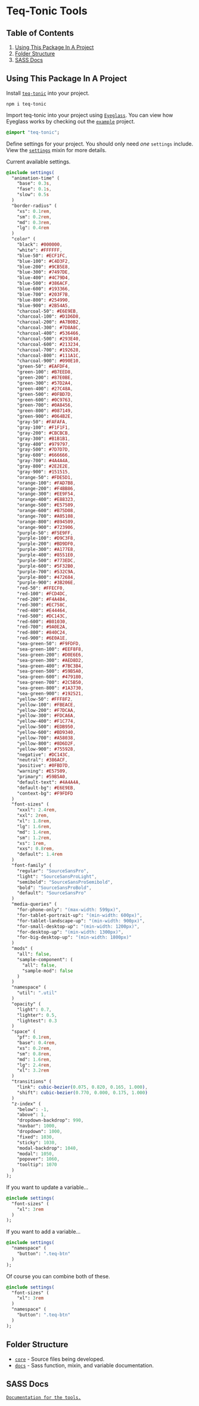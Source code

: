 # Teq-Tonic Tools

## Table of Contents

1. [Using This Package In A Project](#using-this-package-in-a-project)
2. [Folder Structure](#folder-structure)
3. [SASS Docs](https://ernieayala.github.io/teq-tonic/)


## Using This Package In A Project

Install [`teq-tonic`](https://www.npmjs.com/package/teq-tonic) into your project.

```
npm i teq-tonic
```

Import teq-tonic into your project using [`Eyeglass`](https://github.com/sass-eyeglass/eyeglass). You can view how Eyeglass works by checking out the [`example`](https://github.com/ernieayala/teq-tonic-example) project.

```sass
@import "teq-tonic";
```

Define settings for your project. You should only need *one* `settings` include.
View the [`settings`](https://ernieayala.github.io/teq-tonic/#app-setup-mixin-settings) mixin for more details.

Current available settings.
``` sass
@include settings(
  "animation-time" (
    "base": 0.3s,
    "fase": 0.1s,
    "slow": 0.5s
  )
  "border-radius" (
    "xs": 0.1rem,
    "sm": 0.2rem,
    "md": 0.3rem,
    "lg": 0.4rem
  )
  "color" (
    "black": #000000,
    "white": #FFFFFF,
    "blue-50": #ECF1FC,
    "blue-100": #C4D3F2,
    "blue-200": #9CB5E8,
    "blue-300": #7497DE,
    "blue-400": #4C79D4,
    "blue-500": #386ACF,
    "blue-600": #193366,
    "blue-700": #203F7B,
    "blue-800": #254990,
    "blue-900": #2B54A5,
    "charcoal-50": #E6E9EB,
    "charcoal-100": #D1D6D8,
    "charcoal-200": #A7B0B2,
    "charcoal-300": #7D8A8C,
    "charcoal-400": #536466,
    "charcoal-500": #293E40,
    "charcoal-600": #213234,
    "charcoal-700": #192628,
    "charcoal-800": #111A1C,
    "charcoal-900": #090E10,
    "green-50": #EAFDF4,
    "green-100": #B7EED8,
    "green-200": #87E0BE,
    "green-300": #57D2A4,
    "green-400": #27C48A,
    "green-500": #0FBD7D,
    "green-600": #0C9763,
    "green-700": #0A8456,
    "green-800": #087149,
    "green-900": #064B2E,
    "gray-50": #FAFAFA,
    "gray-100": #F1F1F1,
    "gray-200": #CBCBCB,
    "gray-300": #B1B1B1,
    "gray-400": #979797,
    "gray-500": #7D7D7D,
    "gray-600": #666666,
    "gray-700": #4A4A4A,
    "gray-800": #2E2E2E,
    "gray-900": #151515,
    "orange-50": #FDE5D1,
    "orange-100": #FAD7B8,
    "orange-200": #F4BB86,
    "orange-300": #EE9F54,
    "orange-400": #E88323,
    "orange-500": #E57509,
    "orange-600": #B75D08,
    "orange-700": #A05108,
    "orange-800": #894509,
    "orange-900": #723906,
    "purple-50": #F5E9FF,
    "purple-100": #D9C3F8,
    "purple-200": #BD9DF0,
    "purple-300": #A177E8,
    "purple-400": #8551E0,
    "purple-500": #773EDC,
    "purple-600": #5F32B0,
    "purple-700": #532C9A,
    "purple-800": #472684,
    "purple-900": #3B206E,
    "red-50": #FFECF0,
    "red-100": #FCD4DC,
    "red-200": #F4A4B4,
    "red-300": #EC758C,
    "red-400": #E44464,
    "red-500": #DC143C,
    "red-600": #B01030,
    "red-700": #9A0E2A,
    "red-800": #840C24,
    "red-900": #6E0A1E,
    "sea-green-50": #F9FDFD,
    "sea-green-100": #EEF8F8,
    "sea-green-200": #D0E6E6,
    "sea-green-300": #AED8D2,
    "sea-green-400": #7BC3B4,
    "sea-green-500": #59B5A0,
    "sea-green-600": #479180,
    "sea-green-700": #2C5B50,
    "sea-green-800": #1A3730,
    "sea-green-900": #192521,
    "yellow-50": #FFF8F2,
    "yellow-100": #FBEACE,
    "yellow-200": #F7DCAA,
    "yellow-300": #FDCA6A,
    "yellow-400": #F1C774,
    "yellow-500": #EDB950,
    "yellow-600": #BD9340,
    "yellow-700": #A58038,
    "yellow-800": #8D6D2F,
    "yellow-900": #755928,
    "negative": #DC143C,
    "neutral": #386ACF,
    "positive": #0FBD7D,
    "warning": #E57509,
    "primary": #59B5A0,
    "default-text": #4A4A4A,
    "default-bg": #E6E9EB,
    "context-bg": #F9FDFD
  )
  "font-sizes" (
    "xxxl": 2.4rem,
    "xxl": 2rem,
    "xl": 1.8rem,
    "lg": 1.6rem,
    "md": 1.4rem,
    "sm": 1.2rem,
    "xs": 1rem,
    "xxs": 0.8rem,
    "default": 1.4rem
  )
  "font-family" (
    "regular": "SourceSansPro",
    "light": "SourceSansProLight",
    "semibold": "SourceSansProSemibold",
    "bold": "SourceSansProBold",
    "default": "SourceSansPro"
  )
  "media-queries" (
    "for-phone-only": "(max-width: 599px)",
    "for-tablet-portrait-up": "(min-width: 600px)",
    "for-tablet-landscape-up": "(min-width: 900px)",
    "for-small-desktop-up": "(min-width: 1200px)",
    "for-desktop-up": "(min-width: 1300px)",
    "for-big-desktop-up": "(min-width: 1800px)"
  )
  "mods" (
    "all": false,
    "sample-component": (
      "all": false,
      "sample-mod": false
    )
  )
  "namespace" (
    "util": ".util"
  )
  "opacity" (
    "light": 0.7,
    "lighter": 0.5,
    "lightest": 0.3
  )
  "space" (
    "pf": 0.1rem,
    "base": 0.4rem,
    "xs": 0.2rem,
    "sm": 0.8rem,
    "md": 1.6rem,
    "lg": 2.4rem,
    "xl": 3.2rem
  )
  "transitions" (
    "link": cubic-bezier(0.075, 0.820, 0.165, 1.000),
    "shift": cubic-bezier(0.770, 0.000, 0.175, 1.000)
  )
  "z-index" (
    "below": -1,
    "above": 1,
    "dropdown-backdrop": 990,
    "navbar": 1000,
    "dropdown": 1000,
    "fixed": 1030,
    "sticky": 1030,
    "modal-backdrop": 1040,
    "modal": 1050,
    "popover": 1060,
    "tooltip": 1070
  )
);
```

If you want to update a variable...
``` sass
@include settings(
  "font-sizes" (
    "xl": 3rem
  )
);
```

If you want to add a variable...
``` sass
@include settings(
  "namespace" (
    "button": ".teq-btn"
  )
);
```

Of course you can combine both of these.
``` sass
@include settings(
  "font-sizes" (
    "xl": 3rem
  )
  "namespace" (
    "button": ".teq-btn"
  )
);
```

## Folder Structure

* [`core`](./core) - Source files being developed.
* [`docs`](./docs) - Sass function, mixin, and variable documentation.

## SASS Docs

[`Documentation for the tools.`](https://ernieayala.github.io/teq-tonic/)
